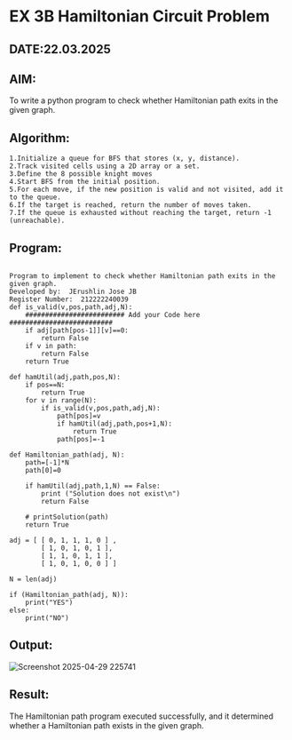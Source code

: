 # EX 3B Hamiltonian Circuit Problem
## DATE:22.03.2025
## AIM:
To write a python program to check whether Hamiltonian path exits in the given graph.

## Algorithm:
```
1.Initialize a queue for BFS that stores (x, y, distance).
2.Track visited cells using a 2D array or a set.
3.Define the 8 possible knight moves
4.Start BFS from the initial position.
5.For each move, if the new position is valid and not visited, add it to the queue.
6.If the target is reached, return the number of moves taken.
7.If the queue is exhausted without reaching the target, return -1 (unreachable).
```

## Program:
```

Program to implement to check whether Hamiltonian path exits in the given graph.
Developed by:  JErushlin Jose JB
Register Number:  212222240039
def is_valid(v,pos,path,adj,N):
    ######################### Add your Code here ##########################
    if adj[path[pos-1]][v]==0:
        return False
    if v in path:
        return False
    return True
    
def hamUtil(adj,path,pos,N):
    if pos==N:
        return True
    for v in range(N):
        if is_valid(v,pos,path,adj,N):
            path[pos]=v
            if hamUtil(adj,path,pos+1,N):
                return True
            path[pos]=-1
            
def Hamiltonian_path(adj, N):
    path=[-1]*N
    path[0]=0

    if hamUtil(adj,path,1,N) == False:
        print ("Solution does not exist\n")
        return False

    # printSolution(path)
    return True
    
adj = [ [ 0, 1, 1, 1, 0 ] ,
        [ 1, 0, 1, 0, 1 ],
        [ 1, 1, 0, 1, 1 ],
        [ 1, 0, 1, 0, 0 ] ]
 
N = len(adj)
 
if (Hamiltonian_path(adj, N)):
    print("YES")
else:
    print("NO")
```

## Output:
![Screenshot 2025-04-29 225741](https://github.com/user-attachments/assets/908da59b-ce72-45e4-b855-591730e8b205)

## Result:
The Hamiltonian path program executed successfully, and it determined whether a Hamiltonian path exists in the given graph.
